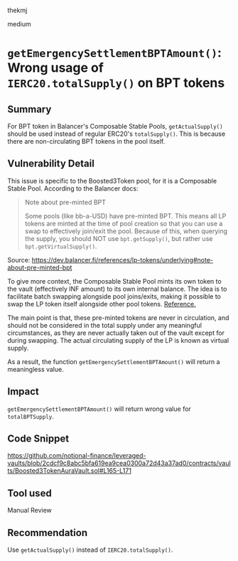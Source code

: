 thekmj

medium

# `getEmergencySettlementBPTAmount()`: Wrong usage of `IERC20.totalSupply()` on BPT tokens

## Summary

For BPT token in Balancer's Composable Stable Pools, `getActualSupply()` should be used instead of regular ERC20's `totalSupply()`. This is because there are non-circulating BPT tokens in the pool itself.

## Vulnerability Detail

This issue is specific to the Boosted3Token pool, for it is a Composable Stable Pool. According to the Balancer docs:

> Note about pre-minted BPT
>
> Some pools (like bb-a-USD) have pre-minted BPT. This means all LP tokens are minted at the time of pool creation so that you can use a swap to effectively join/exit the pool. Because of this, when querying the supply, you should NOT use `bpt.getSupply()`, but rather use `bpt.getVirtualSupply()`.

Source: https://dev.balancer.fi/references/lp-tokens/underlying#note-about-pre-minted-bpt

To give more context, the Composable Stable Pool mints its own token to the vault (effectively INF amount) to its own internal balance. The idea is to facilitate batch swapping alongside pool joins/exits, making it possible to swap the LP token itself alongside other pool tokens. [Reference.](https://docs.balancer.fi/products/balancer-pools/composable-stable-pools)

The main point is that, these pre-minted tokens are never in circulation, and should not be considered in the total supply under any meaningful circumstances, as they are never actually taken out of the vault except for during swapping. The actual circulating supply of the LP is known as virtual supply.

As a result, the function `getEmergencySettlementBPTAmount()` will return a meaningless value.

## Impact

`getEmergencySettlementBPTAmount()` will return wrong value for `totalBPTSupply`.

## Code Snippet

https://github.com/notional-finance/leveraged-vaults/blob/2cdcf9c8abc5bfa619ea9cea0300a72d43a37ad0/contracts/vaults/Boosted3TokenAuraVault.sol#L165-L171

## Tool used

Manual Review

## Recommendation

Use `getActualSupply()` instead of `IERC20.totalSupply()`.
